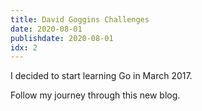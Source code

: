 ```yaml
---
title: David Goggins Challenges
date: 2020-08-01
publishdate: 2020-08-01
idx: 2
---
```


I decided to start learning Go in March 2017.

Follow my journey through this new blog.
